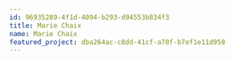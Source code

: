 ```yaml
---
id: 96935289-4f1d-4094-b293-d94553b834f3
title: Marie Chaix
name: Marie Chaix
featured_project: dba264ac-c8dd-41cf-a78f-b7ef1e11d958
---
```


